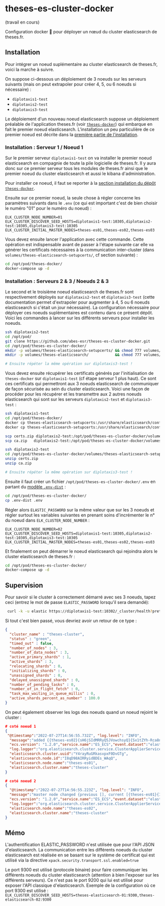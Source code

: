 # theses-es-cluster-docker

(travail en cours)

Configuration docker 🐳 pour déployer un nœud du cluster elasticsearch de theses.fr. 
## Installation

Pour intégrer un noeud suplémentaire au cluster elasticsearch de theses.fr, voici la marche à suivre.

On suppose ci-dessous un déploiement de 3 noeuds sur les serveurs suivants (mais on peut extrapoler pour créer 4, 5, ou 6 noeuds si nécessaire) :
- ``diplotaxis1-test``
- ``diplotaxis2-test``
- ``diplotaxis3-test``

Le déploiement d'un nouveau noeud elasticsearch suppose un déploiement préalable de l'application theses.fr (voir [``theses-docker``](https://github.com/abes-esr/theses-docker)) qui embarque en fait le premier noeud elasticsearch. L'installation un peu particulière de ce premier noeud est décrite dans la [première partie de l'installation](#installation--serveur-1--noeud-1).


### Installation : Serveur 1 / Noeud 1

Sur le premier serveur ``diplotaxis1-test`` on va installer le premier noeud elasticsearch en compagnie de toute la pile logicielle de theses.fr. Il y aura donc sur ce premier serveur tous les modules de theses.fr ainsi que le premier noeud du cluster elasticsearch et aussi le kibana d'administration.

Pour installer ce noeud, il faut se reporter à la [section installation du dépôt ``theses-docker``](README.md#installation).

Ensuite sur ce premier noeud, la seule chose à régler concerne les paramètres suivants dans le ``.env`` (ce qui est important c'est de bien choisir le numéro "01" pour le numéro du noeud) :
```env
ELK_CLUSTER_NODE_NUMBER=01
ELK_CLUSTER_DISCOVER_SEED_HOSTS=diplotaxis1-test:10305,diplotaxis2-test:10305,diplotaxis3-test:10305
ELK_CLUSTER_INITIAL_MASTER_NODES=theses-es01,theses-es02,theses-es03
```

Vous devez ensuite lancer l'application avec cette commande. Cette opération est indispensable avant de passer à l'étape suivante car elle va générer les certificats nécessaires à la communication inter-cluster (dans ``volumes/theses-elasticsearch-setupcerts/``, cf section suivante) :
```bash
cd /opt/pod/theses-docker/
docker-compose up -d
```

### Installation : Serveurs 2 & 3 / Noeuds 2 & 3

Le second et le troisième noeud elasticsearch de theses.fr sont respectivement déployés sur ``diplotaxis2-test`` et ``diplotaxis3-test`` (cette documentation permet d'extrapoler pour augmenter à 4, 5 ou 6 noeuds elasticsearch si c'était un jour nécessaire). La configuration nécessaire pour déployer ces noeuds suplémentaires est contenu dans ce présent dépôt. Voici les commandes à lancer sur les différents serveurs pour installer les noeuds.

```bash
ssh diplotaxis2-test
cd /opt/pod/
git clone https://github.com/abes-esr/theses-es-cluster-docker.git
cd /opt/pod/theses-es-cluster-docker/
mkdir -p volumes/theses-elasticsearch-setupcerts/ && chmod 777 volumes/theses-elasticsearch-setupcerts/
mkdir -p volumes/theses-elasticsearch/            && chmod 777 volumes/theses-elasticsearch/

# Ensuite répéter la même opération sur diplotaxis3-test !
```

Vous devez ensuite récupérer les certificats générés par l'initialisation de ``theses-docker`` sur ``diplotaxis1-test`` (cf étape serveur 1 plus haut). Ce sont ces certificats qui permettront aux 3 noeuds elasticsearch de communiquer de façon sécurisée au sein du cluster elasticsearch. Voici une façon de  procéder pour les récupérer et les transmettre aux 2 autres noeuds elasticsearch qui sont sur les serveurs ``diplotaxis2-test`` et ``diplotaxis3-test`` :
```bash
ssh diplotaxis1-test
cd /opt/pod/theses-docker/
docker cp theses-elasticsearch-setupcerts:/usr/share/elasticsearch/config/certs/ca.zip .
docker cp theses-elasticsearch-setupcerts:/usr/share/elasticsearch/config/certs/certs.zip .

scp certs.zip diplotaxis2-test:/opt/pod/theses-es-cluster-docker/volumes/theses-elasticsearch-setupcerts/
scp ca.zip   diplotaxis2-test:/opt/pod/theses-es-cluster-docker/volumes/theses-elasticsearch-setupcerts/

ssh diplotaxis2-test
cd /opt/pod/theses-es-cluster-docker/volumes/theses-elasticsearch-setupcerts/
unzip certs.zip
unzip ca.zip

# Ensuite répéter la même opération sur diplotaxis3-test !
```

Ensuite il faut créer un fichier ``/opt/pod/theses-es-cluster-docker/.env`` en partant du [modèle ``.env-dist``](./.env-dist) :
```bash
cd /opt/pod/theses-es-cluster-docker/
cp .env-dist .env
```

Régler alors ``ELASTIC_PASSWORD`` sur la même valeur que sur les 3 noeuds et régler surtout les variables suivantes en prenant soins d'incrémenter le n° du noeud dans ``ELK_CLUSTER_NODE_NUMBER`` :
```env
ELK_CLUSTER_NODE_NUMBER=02
ELK_CLUSTER_DISCOVER_SEED_HOSTS=diplotaxis1-test:10305,diplotaxis2-test:10305,diplotaxis3-test:10305
ELK_CLUSTER_INITIAL_MASTER_NODES=theses-es01,theses-es02,theses-es03
```

Et finalement on peut démarrer le noeud elasticsearch qui rejoindra alors le cluster elasticsearch de theses.fr :
```bash
cd /opt/pod/theses-es-cluster-docker/
docker-compose up -d
```

## Supervision

Pour savoir si le cluster à correctement démarré avec ses 3 noeuds, tapez ceci (entrez le mot de passe ``ELASTIC_PASSWORD`` lorsqu'il sera demandé):
```bash
 curl -k -u elastic https://diplotaxis1-test:10302/_cluster/health?pretty
```

Si tout c'est bien passé, vous devriez avoir un retour de ce type :
```json
{
  "cluster_name" : "theses-cluster",
  "status" : "green",
  "timed_out" : false,
  "number_of_nodes" : 3,
  "number_of_data_nodes" : 3,
  "active_primary_shards" : 1,
  "active_shards" : 3,
  "relocating_shards" : 0,
  "initializing_shards" : 0,
  "unassigned_shards" : 0,
  "delayed_unassigned_shards" : 0,
  "number_of_pending_tasks" : 0,
  "number_of_in_flight_fetch" : 0,
  "task_max_waiting_in_queue_millis" : 0,
  "active_shards_percent_as_number" : 100.0
}
```

On peut également observer les logs des noeuds quand un noeud rejoint le cluster :
```json
# coté noeud 1
{
 "@timestamp":"2022-07-27T14:56:55.732Z", "log.level": "INFO",
  "message":"added {{theses-es02}{sH6jSIdMRRyQ5JVowchsyQ}{Sx1tZYh-Rca8nt3GQ2Z-ng}{theses-es02}{172.31.0.2}{172.31.0.2:9300}{cdfhilmrstw}}, term: 5, version: 158, reason: Publication{term=5, version=158}",
  "ecs.version": "1.2.0","service.name":"ES_ECS","event.dataset":"elasticsearch.server","process.thread.name":"elasticsearch[theses-es01][clusterApplierService#updateTask][T#1]",
  "log.logger":"org.elasticsearch.cluster.service.ClusterApplierService",
  "elasticsearch.cluster.uuid":"Y4rayRuGRkasvpxF0DvGTg",
  "elasticsearch.node.id":"I8qD98AIRRyidBDEs_WAqQ",
  "elasticsearch.node.name":"theses-es01",
  "elasticsearch.cluster.name":"theses-cluster"
}

# coté noeud 2
{
  "@timestamp":"2022-07-27T14:56:55.223Z", "log.level": "INFO",
  "message":"master node changed {previous [], current [{theses-es01}{I8qD98AIRRyidBDEs_WAqQ}{8Bc5pUJnTmyG6qNhZDIFTw}{theses-es01}{172.31.0.6}{172.31.0.6:9300}{cdfhilmrstw}]}, added {{theses-es01}{I8qD98AIRRyidBDEs_WAqQ}{8Bc5pUJnTmyG6qNhZDIFTw}{theses-es01}{172.31.0.6}{172.31.0.6:9300}{cdfhilmrstw}}, term: 5, version: 158, reason: ApplyCommitRequest{term=5, version=158, sourceNode={theses-es01}{I8qD98AIRRyidBDEs_WAqQ}{8Bc5pUJnTmyG6qNhZDIFTw}{theses-es01}{172.31.0.6}{172.31.0.6:9300}{cdfhilmrstw}{ml.machine_memory=1073741824, ml.max_jvm_size=536870912, xpack.installed=true}}",
  "ecs.version": "1.2.0","service.name":"ES_ECS","event.dataset":"elasticsearch.server","process.thread.name":"elasticsearch[theses-es02][clusterApplierService#updateTask][T#1]",
  "log.logger":"org.elasticsearch.cluster.service.ClusterApplierService",
  "elasticsearch.node.name":"theses-es02",
  "elasticsearch.cluster.name":"theses-cluster"
}
```


## Mémo

L'authentification ELASTIC_PASSWORD n'est utilisée que pour l'API JSON d'elasticsearch. La communication entre les différents noeuds du cluster elasticsearch est réalisée en se basant sur le système de certificat qui est utilisé via la directive ``xpack.security.transport.ssl.enabled=true``

Le port 9300 est utilisé (protocole binaire) pour faire communiquer les différents noeuds du cluster elasticsearch (attention à bien l'exposer sur les différents serveurs). Ce n'est pas le port 9200 qui lui est utilisé pour exposer l'API classique d'elasticsearch. Exemple de la configuration où ce port 9300 est utilisé :  
``ELK_CLUSTER_DISCOVER_SEED_HOSTS=theses-elasticsearch-01:9300,theses-elasticsearch-02:9300``
